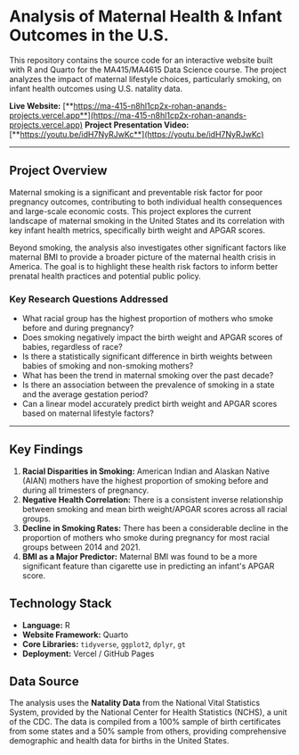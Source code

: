 # Analysis of Maternal Health & Infant Outcomes in the U.S.

This repository contains the source code for an interactive website built with R and Quarto for the MA415/MA4615 Data Science course. The project analyzes the impact of maternal lifestyle choices, particularly smoking, on infant health outcomes using U.S. natality data.

**Live Website:** [**https://ma-415-n8hl1cp2x-rohan-anands-projects.vercel.app**](https://ma-415-n8hl1cp2x-rohan-anands-projects.vercel.app)
**Project Presentation Video:** [**https://youtu.be/idH7NyRJwKc**](https://youtu.be/idH7NyRJwKc)

---

## Project Overview

Maternal smoking is a significant and preventable risk factor for poor pregnancy outcomes, contributing to both individual health consequences and large-scale economic costs. This project explores the current landscape of maternal smoking in the United States and its correlation with key infant health metrics, specifically birth weight and APGAR scores.

Beyond smoking, the analysis also investigates other significant factors like maternal BMI to provide a broader picture of the maternal health crisis in America. The goal is to highlight these health risk factors to inform better prenatal health practices and potential public policy.

### Key Research Questions Addressed

* What racial group has the highest proportion of mothers who smoke before and during pregnancy?
* Does smoking negatively impact the birth weight and APGAR scores of babies, regardless of race?
* Is there a statistically significant difference in birth weights between babies of smoking and non-smoking mothers?
* What has been the trend in maternal smoking over the past decade?
* Is there an association between the prevalence of smoking in a state and the average gestation period?
* Can a linear model accurately predict birth weight and APGAR scores based on maternal lifestyle factors?

---

## Key Findings

1.  **Racial Disparities in Smoking:** American Indian and Alaskan Native (AIAN) mothers have the highest proportion of smoking before and during all trimesters of pregnancy.
2.  **Negative Health Correlation:** There is a consistent inverse relationship between smoking and mean birth weight/APGAR scores across all racial groups.
3.  **Decline in Smoking Rates:** There has been a considerable decline in the proportion of mothers who smoke during pregnancy for most racial groups between 2014 and 2021.
4.  **BMI as a Major Predictor:** Maternal BMI was found to be a more significant feature than cigarette use in predicting an infant's APGAR score.

## Technology Stack

* **Language:** R
* **Website Framework:** Quarto
* **Core Libraries:** `tidyverse`, `ggplot2`, `dplyr`, `gt`
* **Deployment:** Vercel / GitHub Pages

## Data Source

The analysis uses the **Natality Data** from the National Vital Statistics System, provided by the National Center for Health Statistics (NCHS), a unit of the CDC. The data is compiled from a 100% sample of birth certificates from some states and a 50% sample from others, providing comprehensive demographic and health data for births in the United States.
